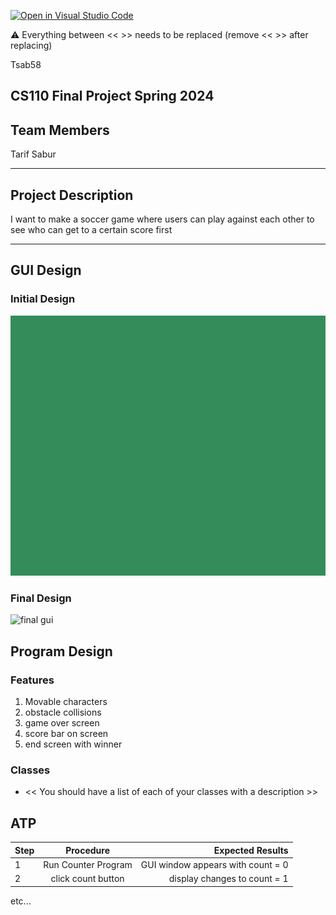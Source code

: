 [![Open in Visual Studio Code](https://classroom.github.com/assets/open-in-vscode-718a45dd9cf7e7f842a935f5ebbe5719a5e09af4491e668f4dbf3b35d5cca122.svg)](https://classroom.github.com/online_ide?assignment_repo_id=14587322&assignment_repo_type=AssignmentRepo)

:warning: Everything between << >> needs to be replaced (remove << >> after replacing)

Tsab58
## CS110 Final Project  Spring 2024

## Team Members
Tarif Sabur

***

## Project Description

I want to make a soccer game where users can play against each other to see who can get to a certain score first 

***    

## GUI Design

### Initial Design

![initial gui](assets/gui.jpg)

### Final Design

![final gui](assets/finalgui.jpg)

## Program Design

### Features

1. Movable characters
2. obstacle collisions
3. game over screen
4. score bar on screen
5. end screen with winner

### Classes

- << You should have a list of each of your classes with a description >>

## ATP

| Step                 |Procedure             |Expected Results                   |
|----------------------|:--------------------:|----------------------------------:|
|  1                   | Run Counter Program  |GUI window appears with count = 0  |
|  2                   | click count button   | display changes to count = 1      |
etc...
